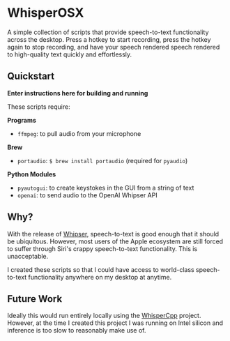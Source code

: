 # WhisperOSX

A simple collection of scripts that provide speech-to-text functionality across the desktop. Press a 
hotkey to start recording, press the hotkey again to stop recording, and have your speech rendered speech rendered
to high-quality text quickly and effortlessly.

## Quickstart

**Enter instructions here for building and running**

These scripts require:

**Programs**
- `ffmpeg`: to pull audio from your microphone

**Brew**
- `portaudio`: `$ brew install portaudio` (required for `pyaudio`)

**Python Modules**
- `pyautogui`: to create keystokes in the GUI from a string of text
- `openai`: to send audio to the OpenAI Whipser API

## Why?

With the release of [Whipser](https://openai.com/research/whisper), speech-to-text is good enough that it should be ubiquitous. However, most
users of the Apple ecosystem are still forced to suffer through Siri's crappy speech-to-text functionality. This is unacceptable.

I created these scripts so that I could have access to world-class speech-to-text functionality anywhere on my desktop at anytime.

## Future Work

Ideally this would run entirely locally using the [WhisperCpp](github.com/ggerganov/whisper.cpp) project. However, at the time
I created this project I was running on Intel silicon and inference is too slow to reasonably make use of.
